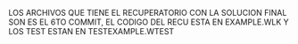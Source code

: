 LOS ARCHIVOS QUE TIENE EL RECUPERATORIO CON LA SOLUCION FINAL SON ES EL 6TO COMMIT, EL CODIGO DEL RECU ESTA EN EXAMPLE.WLK Y LOS TEST ESTAN EN TESTEXAMPLE.WTEST
